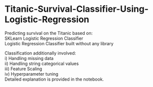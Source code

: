 # Titanic-Survival-Classifier-Using-Logistic-Regression
Predicting survival on the Titanic based on:  
SKLearn Logistic Regression Classifier  
Logistic Regression Classifier built without any library  
    
Classification additionally involved:  
i) Handling missing data  
ii) Handling string categorical values  
iii) Feature Scaling  
iv) Hyperparameter tuning  
Detailed explanation is provided in the notebook.
